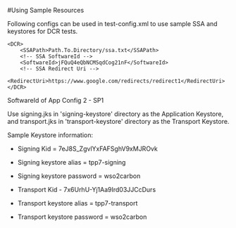 #Using Sample Resources

Following configs can be used in test-config.xml to use sample SSA and keystores for DCR tests.

    <DCR>
        <SSAPath>Path.To.Directory/ssa.txt</SSAPath>
        <!-- SSA SoftwareId -->
        <SoftwareId>jFQuQ4eQbNCMSqdCog21nF</SoftwareId>
        <!-- SSA Redirect Uri -->
        <RedirectUri>https://www.google.com/redirects/redirect1</RedirectUri>
    </DCR>

SoftwareId of App Config 2 - SP1

Use signing.jks in 'signing-keystore' directory as the Application Keystore, and transport.jks in 'transport-keystore'
directory as the Transport Keystore.

Sample Keystore information:

- Signing Kid = 7eJ8S_ZgvlYxFAFSghV9xMJROvk

- Signing keystore alias = tpp7-signing

- Signing keystore password = wso2carbon

- Transport Kid - 7x6UrhU-Yj1Aa9Ird03JJCcDurs

- Transport keystore alias = tpp7-transport

- Transport keystore password = wso2carbon